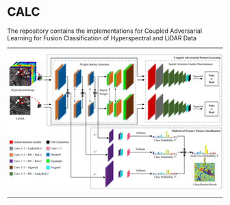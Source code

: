# CALC
The repository contains the implementations for Coupled Adversarial Learning for Fusion Classification of Hyperspectral and LiDAR Data
****
![CALC](https://github.com/Ding-Kexin/CALC/blob/main/CALC.jpg)
****
